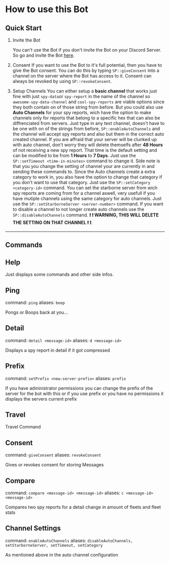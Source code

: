 # How to use this Bot

## Quick Start

1. Invite the Bot

    You can't use the Bot if you don't invite the Bot on your Discord Server. So go and invite the Bot [here](https://discordapp.com/oauth2/authorize?client_id=713078504706539520&scope=bot&permissions=338944).
2. Consent
    If you want to use the Bot to it's full potential, then you have to give the Bot consent. You can do this by typing `SP::giveConsent` into a channel on the server where the Bot has access to it. Consent can always be revoked by using `SP::revokeConsent`.
3. Setup Channels
    You can either setup a **basic channel** that works just fine with just `spy-data`or `spy-report` in the name of the channel so `awesome-spy-data-channel` and `cool-spy-reports` are viable options since they both contain on of those string from before.
    But you could also use **Auto Channels** for your spy reports, wich have the option to make channels only for reports that belong to a specific hex that can also be diffrenciated from servers. Just type in any text channel, doesn't have to be one with on of the strings from before, `SP::enableAutoChannels` and the channel will accept spy reports and also but them in the correct auto created channel.
    If you are affraid that your server will be clunked up with auto channel, don't worry they will delete themselfs after **48 Hours** of not receiving a new spy report. That time is the default setting and can be modified to be from **1 Hours** to **7 Days**. Just use the `SP::setTimeout <time-in-minutes>` command to change it. Side note is that you you change the setting of channel your are currently in and sending these commands to.
    Since the Auto channels create a extra category to work in, you also have the option to change that category if you don't want to use that category. Just use the `SP::setCategory <category-id>` command.
    You can set the starborne server from wich spy reports are coming from for a channel aswell, very usefull if you have mutiple channels using the same category for auto channels. Just use the `SP::setStarborneServer <server-number>` command.
    If you want to disable a channel to not longer create auto channels use the `SP::disableAutoChannels` command. **:exclamation: :exclamation: WARNING, THIS WILL DELETE THE SETTING ON THAT CHANNEL :exclamation: :exclamation:**.

---

## Commands

## Help

Just displays some commands and other side infos.

## Ping

command: `ping`
aliases: `beep`

Pongs or Boops back at you...

## Detail

command: `detail <message-id>`
aliases: `d <message-id>`

Displays a spy report in detail if it got compressed

## Prefix

command: `setPrefix <new-server-prefix>`
aliases: `prefix`

If you have administrator permissions you can change the prefix of the server for the bot with this or if you use prefix or you have no permissions it displays the servers current prefix

## Travel

Travel Command

## Consent

command: `giveConsent`
aliases: `revokeConsent`

Gives or revokes consent for storing Messages

## Compare

command: `compare <message-id> <message-id>`
aliases: `c <message-id> <message-id>`

Compares two spy reports for a detail change in amount of fleets and fleet stats

## Channel Settings

command: `enableAutoChannels`
aliases: `disableAutoChannels, setStarborneServer, setTimeout, setCategory`

As mentioned above in the auto channel configuration
